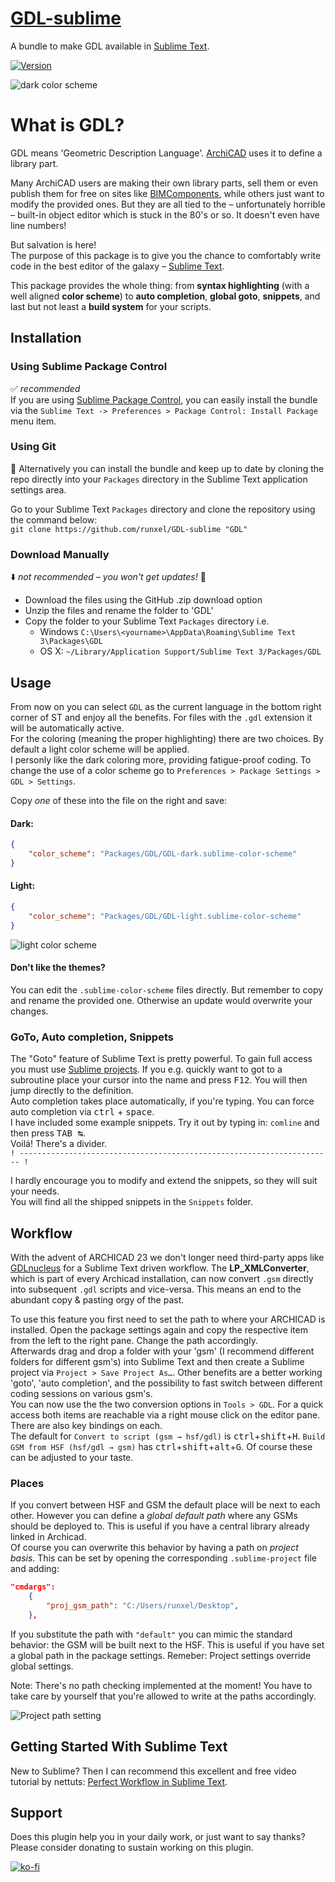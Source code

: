 # [GDL-sublime](https://github.com/runxel/GDL-sublime)
A bundle to make GDL available in [Sublime Text](http://www.sublimetext.com/).

[![Version](https://img.shields.io/github/release/runxel/GDL-sublime.svg?style=flat-square)](https://github.com/runxel/GDL-sublime/releases/latest)

![dark color scheme](https://i.imgur.com/OEurk9A.png)  

# What is GDL?
GDL means 'Geometric Description Language'. [ArchiCAD](http://www.graphisoft.com/) uses it to define a library part.

Many ArchiCAD users are making their own library parts, sell them or even publish them for free on sites like [BIMComponents](https://bimcomponents.com/), while others just want to modify the provided ones. But they are all tied to the – unfortunately horrible – built-in object editor which is stuck in the 80's or so. It doesn't even have line numbers!

But salvation is here!  
The purpose of this package is to give you the chance to comfortably write code in the best editor of the galaxy – [Sublime Text](https://www.sublimetext.com/).

This package provides the whole thing: from **syntax highlighting** (with a well aligned **color scheme**) to **auto completion**, **global goto**, **snippets**, and last but not least a **build system** for your scripts.

## Installation

### Using Sublime Package Control
:white_check_mark: _recommended_  
If you are using [Sublime Package Control](http://wbond.net/sublime_packages/package_control), you can easily install the bundle via the `Sublime Text -> Preferences > Package Control: Install Package` menu item.

### Using Git
:robot: Alternatively you can install the bundle and keep up to date by cloning the repo directly into your `Packages` directory in the Sublime Text application settings area.

Go to your Sublime Text `Packages` directory and clone the repository using the command below:  
`git clone https://github.com/runxel/GDL-sublime "GDL"`

### Download Manually
:arrow_down: _not recommended – you won't get updates!_ :rotating_light:  
- Download the files using the GitHub .zip download option
- Unzip the files and rename the folder to 'GDL'
- Copy the folder to your Sublime Text `Packages` directory i.e. 
  - Windows `C:\Users\<yourname>\AppData\Roaming\Sublime Text 3\Packages\GDL`
  - OS X: `~/Library/Application Support/Sublime Text 3/Packages/GDL`

## Usage
From now on you can select `GDL` as the current language in the bottom right corner of ST and enjoy all the benefits. For files with the `.gdl` extension it will be automatically active.  
For the coloring (meaning the proper highlighting) there are two choices. By default a light color scheme will be applied.  
I personly like the dark coloring more, providing fatigue-proof coding. To change the use of a color scheme go to `Preferences > Package Settings > GDL > Settings`.  

Copy _one_ of these into the file on the right and save:

#### **Dark:**
```json
{  
	"color_scheme": "Packages/GDL/GDL-dark.sublime-color-scheme"  
}
```

#### **Light:**
```json
{  
	"color_scheme": "Packages/GDL/GDL-light.sublime-color-scheme"  
}
```
![light color scheme](https://i.imgur.com/OQx2IF2.png)  

#### Don't like the themes?
You can edit the `.sublime-color-scheme` files directly. But remember to copy and rename the provided one. Otherwise an update would overwrite your changes.

### GoTo, Auto completion, Snippets
The "Goto" feature of Sublime Text is pretty powerful. To gain full access you must use [Sublime projects](#workflow). If you e.g. quickly want to got to a subroutine place your cursor into the name and press <kbd>F12</kbd>. You will then jump directly to the definition.  
Auto completion takes place automatically, if you're typing. You can force auto completion via <kbd>ctrl</kbd> + <kbd>space</kbd>.  
I have included some example snippets. Try it out by typing in: `comline` and then press <kbd>TAB ↹</kbd>.  
Voilá! There's a divider.  
`! ---------------------------------------------------------------------- !`

I hardly encourage you to modify and extend the snippets, so they will suit your needs.  
You will find all the shipped snippets in the `Snippets` folder.

## Workflow
With the advent of ARCHICAD 23 we don't longer need third-party apps like [GDLnucleus](http://www.opengdl.org/Default.aspx?tabid=9748) for a Sublime Text driven workflow. The **LP_XMLConverter**, which is part of every Archicad installation, can now convert `.gsm` directly into subsequent `.gdl` scripts and vice-versa. This means an end to the abundant copy & pasting orgy of the past.  

To use this feature you first need to set the path to where your ARCHICAD is installed. Open the package settings again and copy the respective item from the left to the right pane. Change the path accordingly.  
Afterwards drag and drop a folder with your 'gsm' (I recommend different folders for different gsm's) into Sublime Text and then create a Sublime project via `Project > Save Project As…`. Other benefits are a better working 'goto', 'auto completion', and the possibility to fast switch between different coding sessions on various gsm's.  
You can now use the the two conversion options in `Tools > GDL`. For a quick access both items are reachable via a right mouse click on the editor pane. There are also key bindings on each.  
The default for `Convert to script (gsm → hsf/gdl)` is <kbd>ctrl</kbd>+<kbd>shift</kbd>+<kbd>H</kbd>. `Build GSM from HSF (hsf/gdl → gsm)` has <kbd>ctrl</kbd>+<kbd>shift</kbd>+<kbd>alt</kbd>+<kbd>G</kbd>. Of course these can be adjusted to your taste.  

### Places
If you convert between HSF and GSM the default place will be next to each other. However you can define a _global default path_ where any GSMs should be deployed to. This is useful if you have a central library already linked in Archicad.  
Of course you can overwrite this behavior by having a path on _project basis_. This can be set by opening the corresponding `.sublime-project` file and adding:

```json
"cmdargs":
    {
        "proj_gsm_path": "C:/Users/runxel/Desktop",
    },
```

If you substitute the path with `"default"` you can mimic the standard behavior: the GSM will be built next to the HSF. This is useful if you have set a global path in the package settings. Remeber: Project settings override global settings.

Note: There's no path checking implemented at the moment! You have to take care by yourself that you're allowed to write at the paths accordingly.

![Project path setting](https://i.imgur.com/71LeiOW.png)

<!-- 
&nbsp;  
![cmd args](https://i.imgur.com/HDiunZe.png)
&nbsp;  

If you need to provide additional arguments for the LP_XMLConverter, you can do so by `Project > Edit Project`, then copy this into the open file:
```json
"cmdargs":
{
    "to-hsf": "<args>",
    "to-gsm": "<args>"
}
```
where `<args>` is to be replaced. If you don't need it, you can leave it empty. To check the possible args you can run the LP_XMLConverter with the `-?` argument to get help. **NOTE: AT THE MOMENT IT SEEMS THAT THERE ARE NO SUPPORTED ARGUMENTS FOR THE GSM-HSF-GSM WORKFLOW.**

&nbsp;  
&nbsp;  
-->

## Getting Started With Sublime Text
New to Sublime? Then I can recommend this excellent and free video tutorial by nettuts: [Perfect Workflow in Sublime Text](http://net.tutsplus.com/articles/news/perfect-workflow-in-sublime-text-free-course/).

## Support
Does this plugin help you in your daily work, or just want to say thanks?  
Please consider donating to sustain working on this plugin.

[![ko-fi](https://www.ko-fi.com/img/githubbutton_sm.svg)](https://ko-fi.com/Y8Y5VOOM)

<!-- [![Beerpay](https://beerpay.io/runxel/GDL-sublime/badge.svg?style=beer-square)](https://beerpay.io/runxel/GDL-sublime) -->
